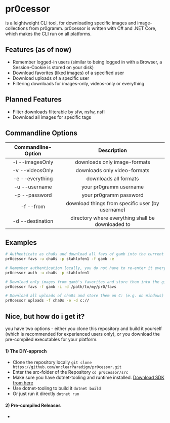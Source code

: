 # pr0cessor

is a leightweight CLI tool, for downloading specific images and image-collections from pr0gramm.
pr0cessor is written with C# and .NET Core, which makes the CLI run on all platforms.

## Features (as of now)

* Remember logged-in users (similar to being logged in with a Browser, a Session-Cookie is stored on your disk)
* Download favorites (liked images) of a specified user
* Download uploads of a specific user
* Filtering downloads for images-only, videos-only or everything

## Planned Features

* Filter downloads filterable by sfw, nsfw, nsfl
* Download all images for specific tags

## Commandline Options

| Commandline-Option         | Description                                       |
|:--------------------------:|:-------------------------------------------------:|
| -i --imagesOnly            | downloads only image-formats                      |
| -v --videosOnly            | downloads only video-formats                      |
| -e --everything            | downloads all formats                             |
| -u --username              | your pr0gramm username                            | 
| -p --password              | your pr0gramm password                            |
| -f --from                  | download things from specific user (by username)  |
| -d --destination           | directory where everything shall be downloaded to |


## Examples

```bash
# Authenticate as cha0s and download all favs of gamb into the current directory
pr0cessor favs -u cha0s -p stahlofen1 -f gamb -e
```

```bash
# Remember authentication locally, you do not have to re-enter it everytime now
pr0cessor auth -u cha0s -p stahlofen1

# Download only images from gamb's favorites and store them into the given directory
pr0cessor favs -f gamb -i -d /path/to/my/pr0/favs

# Download all uploads of cha0s and store them on C: (e.g. on Windows)
pr0cessor uploads -f cha0s -e -d c://
```

## Nice, but how do i get it?

you have two options - either you clone this repository and build it yourself (which is recommended for experienced users only), or you download the pre-compiled executables for your platform.


#### 1) The DIY-approch

* Clone the repository locally ```git clone https://github.com/unclearParadigm/pr0cessor.git```
* Enter the src-folder of the Repository ```cd pr0cessor/src```
* Make sure you have dotnet-tooling and runtime installed. [Download SDK from here](https://dotnet.microsoft.com/download)
* Use dotnet-tooling to build it ```dotnet build```
* Or just run it directly ```dotnet run```

#### 2) Pre-compiled Releases

* 

